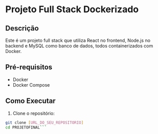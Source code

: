 # Projeto Full Stack Dockerizado

## Descrição
Este é um projeto full stack que utiliza React no frontend, Node.js no backend e MySQL como banco de dados, todos containerizados com Docker.

## Pré-requisitos
- Docker
- Docker Compose

## Como Executar

1. Clone o repositório:
```bash
git clone [URL_DO_SEU_REPOSITORIO]
cd PROJETOFINAL```